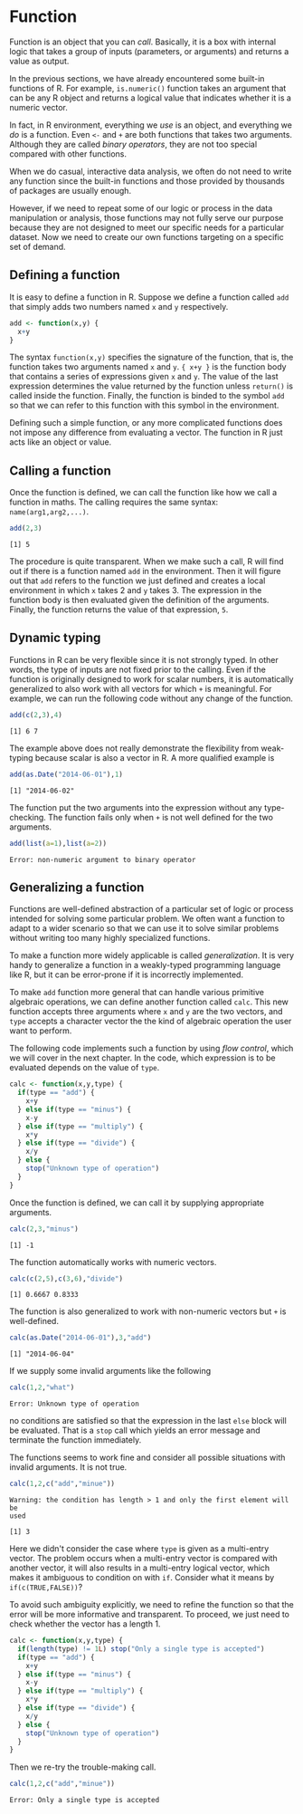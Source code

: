 

# Function

Function is an object that you can *call*. Basically, it is a box with internal logic that takes a group of inputs (parameters, or arguments) and returns a value as output.

In the previous sections, we have already encountered some built-in functions of R. For example, `is.numeric()` function takes an argument that can be any R object and returns a logical value that indicates whether it is a numeric vector.

In fact, in R environment, everything we *use* is an object, and everything we *do* is a function. Even `<-` and `+` are both functions that takes two arguments. Although they are called *binary operators*, they are not too special compared with other functions.

When we do casual, interactive data analysis, we often do not need to write any function since the built-in functions and those provided by thousands of packages are usually enough. 

However, if we need to repeat some of our logic or process in the data manipulation or analysis, those functions may not fully serve our purpose because they are not designed to meet our specific needs for a particular dataset. Now we need to create our own functions targeting on a specific set of demand.

## Defining a function

It is easy to define a function in R. Suppose we define a function called `add` that simply adds two numbers named `x` and `y` respectively.


```r
add <- function(x,y) {
  x+y
}
```

The syntax `function(x,y)` specifies the signature of the function, that is, the function takes two arguments named `x` and `y`. `{ x+y }` is the function body that contains a series of expressions given `x` and `y`. The value of the last expression determines the value returned by the function unless `return()` is called inside the function. Finally, the function is binded to the symbol `add` so that we can refer to this function with this symbol in the environment.

Defining such a simple function, or any more complicated functions does not impose any difference from evaluating a vector. The function in R just acts like an object or value.

## Calling a function

Once the function is defined, we can call the function like how we call a function in maths. The calling requires the same syntax: `name(arg1,arg2,...)`.


```r
add(2,3)
```

```
[1] 5
```

The procedure is quite transparent. When we make such a call, R will find out if there is a function named `add` in the environment. Then it will figure out that `add` refers to the function we just defined and creates a local environment in which `x` takes 2 and `y` takes 3. The expression in the function body is then evaluated given the definition of the arguments. Finally, the function returns the value of that expression, `5`.

## Dynamic typing

Functions in R can be very flexible since it is not strongly typed. In other words, the type of inputs are not fixed prior to the calling. Even if the function is originally designed to work for scalar numbers, it is automatically generalized to also work with all vectors for which `+` is meaningful. For example, we can run the following code without any change of the function.


```r
add(c(2,3),4)
```

```
[1] 6 7
```

The example above does not really demonstrate the flexibility from weak-typing because scalar is also a vector in R. A more qualified example is


```r
add(as.Date("2014-06-01"),1)
```

```
[1] "2014-06-02"
```

The function put the two arguments into the expression without any type-checking. The function fails only when `+` is not well defined for the two arguments.


```r
add(list(a=1),list(a=2))
```

```
Error: non-numeric argument to binary operator
```

## Generalizing a function

Functions are well-defined abstraction of a particular set of logic or process intended for solving some particular problem. We often want a function to adapt to a wider scenario so that we can use it to solve similar problems without writing too many highly specialized functions.

To make a function more widely applicable is called *generalization*. It is very handy to generalize a function in a weakly-typed programming language like R, but it can be error-prone if it is incorrectly implemented.

To make `add` function more general that can handle various primitive algebraic operations, we can define another function called `calc`. This new function accepts three arguments where `x` and `y` are the two vectors, and `type` accepts a character vector the the kind of algebraic operation the user want to perform.

The following code implements such a function by using *flow control*, which we will cover in the next chapter. In the code, which expression is to be evaluated depends on the value of `type`.


```r
calc <- function(x,y,type) {
  if(type == "add") {
    x+y
  } else if(type == "minus") {
    x-y
  } else if(type == "multiply") {
    x*y
  } else if(type == "divide") {
    x/y
  } else {
    stop("Unknown type of operation")
  }
}
```

Once the function is defined, we can call it by supplying appropriate arguments.


```r
calc(2,3,"minus")
```

```
[1] -1
```

The function automatically works with numeric vectors.


```r
calc(c(2,5),c(3,6),"divide")
```

```
[1] 0.6667 0.8333
```

The function is also generalized to work with non-numeric vectors but `+` is well-defined.


```r
calc(as.Date("2014-06-01"),3,"add")
```

```
[1] "2014-06-04"
```

If we supply some invalid arguments like the following


```r
calc(1,2,"what")
```

```
Error: Unknown type of operation
```

no conditions are satisfied so that the expression in the last `else` block will be evaluated. That is a `stop` call which yields an error message and terminate the function immediately.

The functions seems to work fine and consider all possible situations with invalid arguments. It is not true.


```r
calc(1,2,c("add","minue"))
```

```
Warning: the condition has length > 1 and only the first element will be
used
```

```
[1] 3
```

Here we didn't consider the case where `type` is given as a multi-entry vector. The problem occurs when a multi-entry vector is compared with another vector, it will also results in a multi-entry logical vector, which makes it ambiguous to condition on with `if`. Consider what it means by `if(c(TRUE,FALSE))`?

To avoid such ambiguity explicitly, we need to refine the function so that the error will be more informative and transparent. To proceed, we just need to check whether the vector has a length 1.


```r
calc <- function(x,y,type) {
  if(length(type) != 1L) stop("Only a single type is accepted")
  if(type == "add") {
    x+y
  } else if(type == "minus") {
    x-y
  } else if(type == "multiply") {
    x*y
  } else if(type == "divide") {
    x/y
  } else {
    stop("Unknown type of operation")
  }
}
```

Then we re-try the trouble-making call.


```r
calc(1,2,c("add","minue"))
```

```
Error: Only a single type is accepted
```


